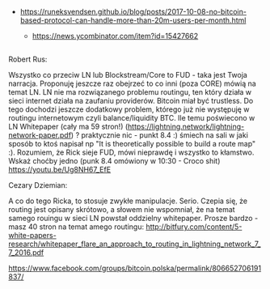 - https://runeksvendsen.github.io/blog/posts/2017-10-08-no-bitcoin-based-protocol-can-handle-more-than-20m-users-per-month.html
  - https://news.ycombinator.com/item?id=15427662
  
  ##
  
Robert Rus:

Wszystko co przeciw LN lub Blockstream/Core to FUD - taka jest Twoja narracja. Proponuję jeszcze raz obejrzeć to co inni (poza CORE) mówią na temat LN. LN nie ma rozwiązanego problemu routingu, ten który działa w sieci internet działa na zaufaniu providerów. Bitcoin miał być trustless. Do tego dochodzi jeszcze dodatkowy problem, którego już nie występuję w routingu internetowym czyli balance/liquidity BTC. Ile temu poświecono w LN Whitepaper (cały ma 59 stron!)
(https://lightning.network/lightning-network-paper.pdf) ? praktycznie nic - punkt 8.4 :) śmiech na sali w jaki sposób to ktoś napisał np "It is theoretically possible to build a route map" :). Rozumiem, że Rick sieje FUD, mówi nieprawdę i wszystko to kłamstwo. Wskaż choćby jedno (punk 8.4 omówiony w 10:30 - Croco shit) https://youtu.be/Ug8NH67_EfE

Cezary Dziemian:

A co do tego Ricka, to stosuje zwykłe manipulacje. Serio. Czepia się, że routing jest opisany skrótowo, a słowem nie wspomniał, że na temat samego rouingu w sieci LN powstał oddzielny whitepaper. Prosze bardzo - masz 40 stron na temat amego routingu: http://bitfury.com/content/5-white-papers-research/whitepaper_flare_an_approach_to_routing_in_lightning_network_7_7_2016.pdf

https://www.facebook.com/groups/bitcoin.polska/permalink/806652706191837/